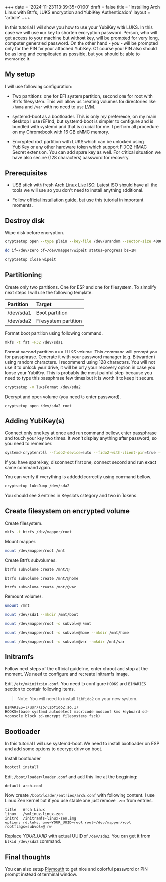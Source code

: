 +++
date = '2024-11-23T13:39:35+01:00'
draft = false
title = 'Installing Arch Linux with Btrfs, LUKS encryption and YubiKey Authentication'
layout = 'article'
+++

In this tutorial I will show you how to use your YubiKey with LUKS. In this case we will use our key to shorten encryption password. Person, who will get access to your machine but without key, will be prompted for very long, computer generated password. On the other hand -  _you_ - will be prompted only for the PIN for your attached YubiKey. Of course your PIN also should be as long and complicated as possible, but you should be able to memorize it.

## My setup

I will use following configuration:

+ Two partitions: one for EFI system partition, second one for root with Btrfs filesystem. This will allow us creating volumes for directories like `/home` and `/var` with no need to use [LVM](https://en.wikipedia.org/wiki/Logical_volume_management).

+ systemd-boot as a bootloader. This is only my preference, on my main desktop I use rEFInd, but systemd-boot is simpler to configure and is bundled with systemd and that is crucial for me. I perform all procedure on my Chromebook with 16 GB eMMC memory.

+ Encrypted root partition with LUKS which can be unlocked using YubiKey or any other hardware token which support FIDO2 HMAC Secret extension. You can add spare key as well. For critical situation we have also secure (128 characters) password for recovery.

## Prerequisites

+ USB stick with fresh [Arch Linux Live ISO](https://archlinux.org/download/).
Latest ISO should have all the tools we will use so you don't need to install anything additional.

+ Follow official [installation guide](https://wiki.archlinux.org/title/Installation_guide), but use this tutorial in important moments.

## Destroy disk

Wipe disk before encryption.

```bash
cryptsetup open --type plain --key-file /dev/urandom --sector-size 4096 /dev/sda wipeit
```

```bash
dd if=/dev/zero of=/dev/mapper/wipeit status=progress bs=1M
```

```bash
cryptsetup close wipeit
```

## Partitioning

Create only two partitions. One for ESP and one for filesystem. To simplify next steps I will use the following template.

| Partition | Target                 |
| :-------- | :--------------------- |
| /dev/sda1 | Boot partition         |
| /dev/sda2 | Filesystem partition   |

Format boot partition using following command.

```bash
mkfs -t fat -F32 /dev/sda1
```

Format second partition as a LUKS volume. This command will prompt you for passphrase. Generate it with your password manager (e.g. Bitwarden) using random characters. I recommend using 128 characters. You will not use it to unlock your drive, it will be only your recovery option in case you loose your YubiKey. This is probably the most painful step, because you need to type this passphrase few times but it is worth it to keep it secure.

```bash
cryptsetup -v luksFormat /dev/sda2
```

Decrypt and open volume (you need to enter password).

```bash
cryptsetup open /dev/sda2 root
```

## Adding YubiKey(s)

Connect only one key at once and run command bellow, enter passphrase and touch your key two times. It won't display anything after password, so you need to remember.

```bash
systemd-cryptenroll --fido2-device=auto --fido2-with-client-pin=true --fido2-with-user-presence=true /dev/sda2
```

If you have spare key, disconnect first one, connect second and run exact same command again.

You can verify if everything is addedd correctly using command bellow.

```bash
cryptsetup luksDump /dev/sda2
```

You should see 3 entries in Keyslots category and two in Tokens.

## Create filesystem on encrypted volume

Create filesystem.

```bash
mkfs -t btrfs /dev/mapper/root
```

Mount mapper.

```bash
mount /dev/mapper/root /mnt
```

Create Btrfs subvolumes.

```bash
btrfs subvolume create /mnt/@
```
```bash
btrfs subvolume create /mnt/@home
```
```bash
btrfs subvolume create /mnt/@var
```

Remount volumes.

```bash
umount /mnt
```
```bash
mount /dev/sda1 --mkdir /mnt/boot
```
```bash
mount /dev/mapper/root -o subvol=@ /mnt
```
```bash
mount /dev/mapper/root -o subvol=@home --mkdir /mnt/home
```
```bash
mount /dev/mapper/root -o subvol=@var --mkdir /mnt/var
```

## Initramfs

Follow next steps of the official guideline, enter chroot and stop at the moment. We need to configure and recreate initramfs image.

Edit `/etc/mkinitcpio.conf`. You need to configure `HOOKS` and `BINARIES` section to contain following items.

> Note: You will need to install `libfido2` on your new system.

```
BINARIES=(/usr/lib/libfido2.so.1)
HOOKS=(base systemd autodetect microcode modconf kms keyboard sd-vconsole block sd-encrypt filesystems fsck)
```

## Bootloader

In this tutorial I will use systemd-boot. We need to install bootloader on ESP and add some options to decrypt drive on boot.

Install bootloader.

```bash
bootctl install
```

Edit `/boot/loader/loader.conf` and add this line at the beggining:

```
default arch.conf
```

Now create `/boot/loader/entries/arch.conf` with following content. I use Linux Zen kernel but if you use stable one just remove `-zen` from entries.

```
title   Arch Linux
linux   /vmlinuz-linux-zen
initrd  /initramfs-linux-zen.img
options rd.luks.name=YOUR_UUID=root root=/dev/mapper/root rootflags=subvol=@ rw
```

Replace _YOUR_UUID_ with actual UUID of `/dev/sda2`. You can get it from `blkid /dev/sda2` command.

## Final thoughts

You can also setup [Plymouth](https://wiki.archlinux.org/title/Plymouth) to get nice and colorful password or PIN prompt instead of terminal window.


<!--### Additional links-->

<!--[https://wiki.archlinux.org/title/Dm-crypt/Encrypting_an_entire_system#LUKS_on_a_partition](https://wiki.archlinux.org/title/Dm-crypt/Encrypting_an_entire_system#LUKS_on_a_partition)-->
<!--[https://wiki.archlinux.org/title/Dm-crypt/Drive_preparation#dm-crypt_wipe_on_an_empty_device_or_partition](https://wiki.archlinux.org/title/Dm-crypt/Drive_preparation#dm-crypt_wipe_on_an_empty_device_or_partition)-->
<!--[https://wiki.archlinux.org/title/Dm-crypt/System_configuration](https://wiki.archlinux.org/title/Dm-crypt/System_configuration)-->
<!--[https://0pointer.net/blog/unlocking-luks2-volumes-with-tpm2-fido2-pkcs11-security-hardware-on-systemd-248.html](https://0pointer.net/blog/unlocking-luks2-volumes-with-tpm2-fido2-pkcs11-security-hardware-on-systemd-248.html)-->
<!---->
